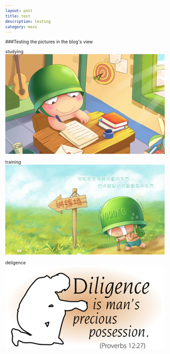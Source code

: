```yaml
---
layout: post
title: test
description: testing
category: mess
---
```


###Testing the pictures in the blog's view

studying
<img src="/images/ppb-studying.jpg" alt="" />

training
<img src="/images/ppb-training.jpg" alt="" />

deligence
<img src="/images/diligence.png" alt="" />
